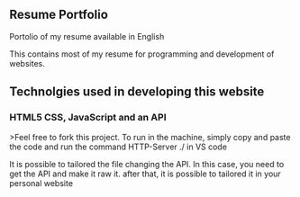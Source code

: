 <h2>Resume Portfolio</h2>
<p>Portolio of my resume available in English</p>
<p> This contains most of my resume for programming and development of websites.</p>

<h2>Technolgies used in developing this website</h2>
<h3>HTML5 CSS, JavaScript and an API</h3>

<p>>Feel free to fork this project. To run in the machine, simply copy and paste the code and run the command HTTP-Server ./ in VS code</p>
<p>It is possible to tailored the file changing the API. In this case, you need to get the API and make it raw it. after that, it is possible to tailored it in your personal website</p>
